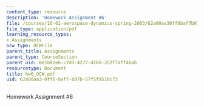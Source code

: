 ```yaml
---
content_type: resource
description: 'Homework Assignment #6'
file: /courses/16-61-aerospace-dynamics-spring-2003/62a00aa30ff6baf7b07b57f5f9516c73_hw6_OCW.pdf
file_type: application/pdf
learning_resource_types:
- Assignments
ocw_type: OCWFile
parent_title: Assignments
parent_type: CourseSection
parent_uid: 8e1b02eb-c7d3-4277-4166-352f7aff46ab
resourcetype: Document
title: hw6_OCW.pdf
uid: 62a00aa3-0ff6-baf7-b07b-57f5f9516c73
---
```

Homework Assignment #6

